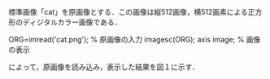 標準画像「cat」を原画像とする．この画像は縦512画像，横512画素による正方形のディジタルカラー画像である．

ORG=imread('cat.png'); % 原画像の入力
imagesc(ORG); axis image; % 画像の表示

によって，原画像を読み込み，表示した結果を図１に示す．
